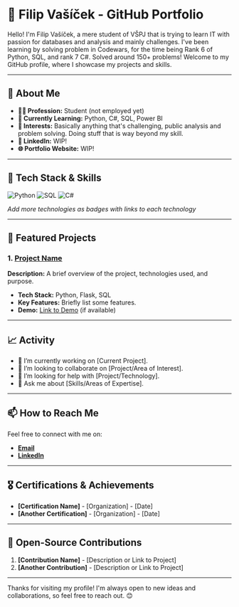 # 🌟 Filip Vašíček - GitHub Portfolio

Hello! I'm Filip Vašíček, a mere student of VŠPJ that is trying to learn IT with passion for databases and analysis and mainly challenges. I've been learning by solving problem in Codewars, for the time being Rank 6 of Python, SQL, and rank 7 C#. Solved around 150+ problems! Welcome to my GitHub profile, where I showcase my projects and skills.

---

## 📌 About Me
- **👨‍💻 Profession:** Student (not employed yet)
- **🌱 Currently Learning:** Python, C#, SQL, Power BI
- **🚀 Interests:** Basically anything that's challenging, public analysis and problem solving. Doing stuff that is way beyond my skill.
- **🔗 LinkedIn:** WIP!
- **🌐 Portfolio Website:** WIP!

---

## 🔧 Tech Stack & Skills

![Python](https://img.shields.io/badge/-Python-3776AB?style=flat-square&logo=python&logoColor=white)
![SQL](https://img.shields.io/badge/-SQL-4479A1?style=flat-square&logo=postgresql&logoColor=white)
![C#](https://img.shields.io/badge/-C%23-239120?style=flat-square&logo=c-sharp&logoColor=white)

*Add more technologies as badges with links to each technology*

---

## 📁 Featured Projects

### 1. [Project Name](https://github.com/yourusername/project-name)
**Description:** A brief overview of the project, technologies used, and purpose.
- **Tech Stack:** Python, Flask, SQL
- **Key Features:** Briefly list some features.
- **Demo:** [Link to Demo](URL) (if available)

---

## 📈 Activity

- 🔭 I’m currently working on [Current Project].
- 👯 I’m looking to collaborate on [Project/Area of Interest].
- 🤔 I’m looking for help with [Project/Technology].
- 💬 Ask me about [Skills/Areas of Expertise].

---

## 📫 How to Reach Me

Feel free to connect with me on:
- **[Email](mailto:your.email@example.com)**
- **[LinkedIn](https://www.linkedin.com/in/yourusername)**

---

## 🎖 Certifications & Achievements
- **[Certification Name]** - [Organization] - [Date]
- **[Another Certification]** - [Organization] - [Date]

---

## 🤝 Open-Source Contributions

1. **[Contribution Name]** - [Description or Link to Project]
2. **[Another Contribution]** - [Description or Link to Project]

---

Thanks for visiting my profile! I'm always open to new ideas and collaborations, so feel free to reach out. 😊

